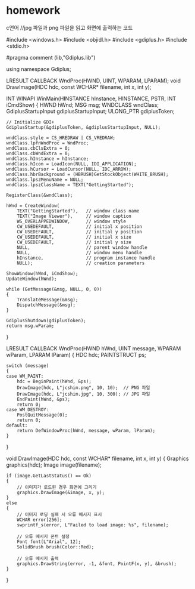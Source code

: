 # homework
c언어
//jpg 파일과 png 파일을 읽고 화면에 출력하는 코드

#include <windows.h>
#include <objidl.h>
#include <gdiplus.h>
#include <stdio.h>

#pragma comment (lib,"Gdiplus.lib")

using namespace Gdiplus;

LRESULT CALLBACK WndProc(HWND, UINT, WPARAM, LPARAM);
void DrawImage(HDC hdc, const WCHAR* filename, int x, int y);

INT WINAPI WinMain(HINSTANCE hInstance, HINSTANCE, PSTR, INT iCmdShow)
{
    HWND                hWnd;
    MSG                 msg;
    WNDCLASS            wndClass;
    GdiplusStartupInput gdiplusStartupInput;
    ULONG_PTR           gdiplusToken;

    // Initialize GDI+
    GdiplusStartup(&gdiplusToken, &gdiplusStartupInput, NULL);

    wndClass.style = CS_HREDRAW | CS_VREDRAW;
    wndClass.lpfnWndProc = WndProc;
    wndClass.cbClsExtra = 0;
    wndClass.cbWndExtra = 0;
    wndClass.hInstance = hInstance;
    wndClass.hIcon = LoadIcon(NULL, IDI_APPLICATION);
    wndClass.hCursor = LoadCursor(NULL, IDC_ARROW);
    wndClass.hbrBackground = (HBRUSH)GetStockObject(WHITE_BRUSH);
    wndClass.lpszMenuName = NULL;
    wndClass.lpszClassName = TEXT("GettingStarted");

    RegisterClass(&wndClass);

    hWnd = CreateWindow(
        TEXT("GettingStarted"),   // window class name
        TEXT("Image Viewer"),     // window caption
        WS_OVERLAPPEDWINDOW,      // window style
        CW_USEDEFAULT,            // initial x position
        CW_USEDEFAULT,            // initial y position
        CW_USEDEFAULT,            // initial x size
        CW_USEDEFAULT,            // initial y size
        NULL,                     // parent window handle
        NULL,                     // window menu handle
        hInstance,                // program instance handle
        NULL);                    // creation parameters

    ShowWindow(hWnd, iCmdShow);
    UpdateWindow(hWnd);

    while (GetMessage(&msg, NULL, 0, 0))
    {
        TranslateMessage(&msg);
        DispatchMessage(&msg);
    }

    GdiplusShutdown(gdiplusToken);
    return msg.wParam;
}

LRESULT CALLBACK WndProc(HWND hWnd, UINT message, WPARAM wParam, LPARAM lParam)
{
    HDC          hdc;
    PAINTSTRUCT  ps;

    switch (message)
    {
    case WM_PAINT:
        hdc = BeginPaint(hWnd, &ps);
        DrawImage(hdc, L"jcshim.png", 10, 10);  // PNG 파일
        DrawImage(hdc, L"jcshim.jpg", 10, 300); // JPG 파일
        EndPaint(hWnd, &ps);
        return 0;
    case WM_DESTROY:
        PostQuitMessage(0);
        return 0;
    default:
        return DefWindowProc(hWnd, message, wParam, lParam);
    }
}

void DrawImage(HDC hdc, const WCHAR* filename, int x, int y)
{
    Graphics graphics(hdc);
    Image image(filename);

    if (image.GetLastStatus() == Ok)
    {
        // 이미지가 로드된 경우 화면에 그리기
        graphics.DrawImage(&image, x, y);
    }
    else
    {
        // 이미지 로딩 실패 시 오류 메시지 표시
        WCHAR error[256];
        swprintf_s(error, L"Failed to load image: %s", filename);

        // 오류 메시지 폰트 설정
        Font font(L"Arial", 12);
        SolidBrush brush(Color::Red);

        // 오류 메시지 출력
        graphics.DrawString(error, -1, &font, PointF(x, y), &brush);
    }
}
